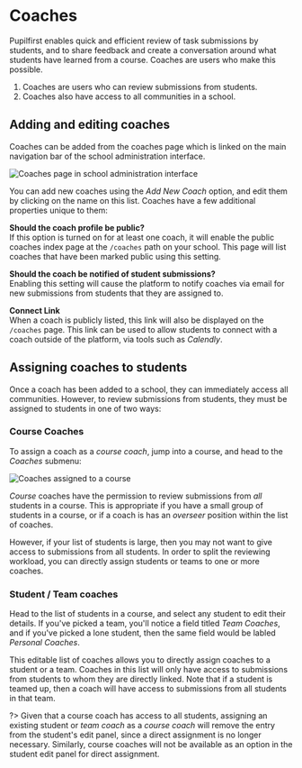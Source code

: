 # Coaches

Pupilfirst enables quick and efficient review of task submissions by students, and to share feedback and create a conversation around what students have learned from a course. Coaches are users who make this possible.

1. Coaches are users who can review submissions from students.
2. Coaches also have access to all communities in a school.

## Adding and editing coaches

Coaches can be added from the coaches page which is linked on the main navigation bar of the school administration interface.

![Coaches page in school administration interface](https://res.cloudinary.com/sv-co/image/upload/v1574236845/pupilfirst_documentation/coaches/coaches_page_xjrmba.png)

You can add new coaches using the _Add New Coach_ option, and edit them by clicking on the name on this list. Coaches have a few additional properties unique to them:

**Should the coach profile be public?**\
If this option is turned on for at least one coach, it will enable the public coaches index page at the `/coaches` path on your school. This page will list coaches that have been marked public using this setting.

**Should the coach be notified of student submissions?**\
Enabling this setting will cause the platform to notify coaches via email for new submissions from students that they are assigned to.

**Connect Link**\
When a coach is publicly listed, this link will also be displayed on the `/coaches` page. This link can be used to allow students to connect with a coach outside of the platform, via tools such as _Calendly_.

## Assigning coaches to students

Once a coach has been added to a school, they can immediately access all communities. However, to review submissions from students, they must be assigned to students in one of two ways:

### Course Coaches

To assign a coach as a _course coach_, jump into a course, and head to the _Coaches_ submenu:

![Coaches assigned to a course](https://res.cloudinary.com/sv-co/image/upload/v1574237288/pupilfirst_documentation/coaches/course_coaches_page_ldxjjs.png)

_Course_ coaches have the permission to review submissions from _all_ students in a course. This is appropriate if you have a small group of students in a course, or if a coach is has an _overseer_ position within the list of coaches.

However, if your list of students is large, then you may not want to give access to submissions from all students. In order to split the reviewing workload, you can directly assign students or teams to one or more coaches.

### Student / Team coaches

Head to the list of students in a course, and select any student to edit their details. If you've picked a team, you'll notice a field titled _Team Coaches_, and if you've picked a lone student, then the same field would be labled _Personal Coaches_.

This editable list of coaches allows you to directly assign coaches to a student or a team. Coaches in this list will only have access to submissions from students to whom they are directly linked. Note that if a student is teamed up, then a coach will have access to submissions from all students in that team.

?> Given that a course coach has access to all students, assigning an existing student or _team coach_ as a _course coach_ will remove the entry from the student's edit panel, since a direct assignment is no longer necessary. Similarly, course coaches will not be available as an option in the student edit panel for direct assignment.
